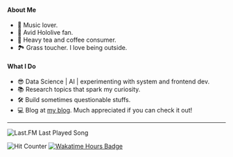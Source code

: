 #### About Me
- 🎵 Music lover.
- 🩵 Avid Hololive fan.
- 🍵 Heavy tea and coffee consumer.
- 🏞 Grass toucher. I love being outside.

#### What I Do
- 😎 Data Science | AI | experimenting with system and frontend dev.
- 📚 Research topics that spark my curiosity.
- 🛠️ Build sometimes questionable stuffs.
- 💻 Blog at [my blog](https://vietbaomai.com/). Much appreciated if you can check it out!

---

![Last.FM Last Played Song](https://img.shields.io/endpoint?color=ef912f&logo=youtubemusic&label=NOW+PLAYING&style=for-the-badge&url=https://lastfm-last-played.biancarosa.com.br/brandonmai/latest-song?format=shields.io)

![Hit Counter](https://komarev.com/ghpvc/?username=brandon-mai&color=ef912f&style=for-the-badge&label=VIEWS)
[![Wakatime Hours Badge](https://wakatime.com/badge/user/137a1655-e7c3-4f3d-a00a-edb94e9bfcf3.svg?style=for-the-badge&color=ef912f)](https://wakatime.com/@brandonmai)

